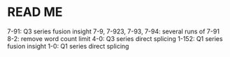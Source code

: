 # READ ME

7-91: Q3 series fusion insight
7-9, 7-923, 7-93, 7-94: several runs of 7-91
8-2: remove word count limit
4-0: Q3 series direct splicing
1-152: Q1 series fusion insight
1-0: Q1 series direct splicing